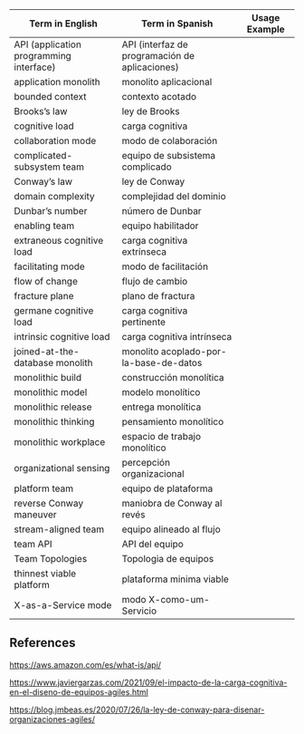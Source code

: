 | Term in English | Term in Spanish | Usage Example |
| --------------- | --------------- | ------------- |
| API (application programming interface) | API (interfaz de programación de aplicaciones) |
| application monolith | monolito aplicacional |
| bounded context | contexto acotado|
| Brooks’s law | ley de Brooks |
| cognitive load | carga cognitiva |
| collaboration mode | modo de colaboración |
| complicated-subsystem team | equipo de subsistema complicado |
| Conway’s law | ley de Conway |
| domain complexity | complejidad del dominio |
| Dunbar’s number | número de Dunbar |
| enabling team | equipo habilitador |
| extraneous cognitive load | carga cognitiva extrínseca |
| facilitating mode | modo de facilitación |
| flow of change | flujo de cambio |
| fracture plane | plano de fractura |
| germane cognitive load | carga cognitiva pertinente |
| intrinsic cognitive load | carga cognitiva intrínseca |
| joined-at-the-database monolith | monolito acoplado-por-la-base-de-datos |
| monolithic build | construcción monolítica |
| monolithic model | modelo monolítico |
| monolithic release | entrega monolítica |
| monolithic thinking | pensamiento monolítico |
| monolithic workplace | espacio de trabajo monolítico |
| organizational sensing | percepción organizacional |
| platform team | equipo de plataforma |
| reverse Conway maneuver | maniobra de Conway al revés |
| stream-aligned team | equipo alineado al flujo |
| team API | API del equipo |
| Team Topologies | Topologia de equipos |
| thinnest viable platform | plataforma minima viable |
| X-as-a-Service mode | modo X-como-um-Servicio |

## References
https://aws.amazon.com/es/what-is/api/

https://www.javiergarzas.com/2021/09/el-impacto-de-la-carga-cognitiva-en-el-diseno-de-equipos-agiles.html

https://blog.jmbeas.es/2020/07/26/la-ley-de-conway-para-disenar-organizaciones-agiles/
